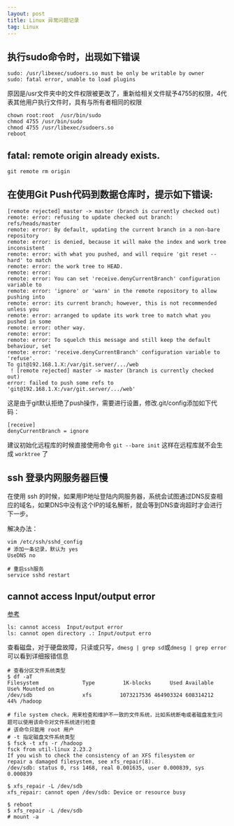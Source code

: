 ```yaml
---
layout: post
title: Linux 异常问题记录
tag: Linux
---
```



## 执行sudo命令时，出现如下错误

```console
sudo: /usr/libexec/sudoers.so must be only be writable by owner
sudo: fatal error, unable to load plugins
```

  原因是/usr文件夹中的文件权限被更改了，重新给相关文件赋予4755的权限，4代表其他用户执行文件时，具有与所有者相同的权限

```shell
chown root:root  /usr/bin/sudo  
chmod 4755 /usr/bin/sudo  
chmod 4755 /usr/libexec/sudoers.so
reboot
```

## fatal: remote origin already exists.

```shell
git remote rm origin
```



## 在使用Git Push代码到数据仓库时，提示如下错误:
```console
[remote rejected] master -> master (branch is currently checked out)
remote: error: refusing to update checked out branch: refs/heads/master
remote: error: By default, updating the current branch in a non-bare repository
remote: error: is denied, because it will make the index and work tree inconsistent
remote: error: with what you pushed, and will require 'git reset --hard' to match
remote: error: the work tree to HEAD.
remote: error:
remote: error: You can set 'receive.denyCurrentBranch' configuration variable to
remote: error: 'ignore' or 'warn' in the remote repository to allow pushing into
remote: error: its current branch; however, this is not recommended unless you
remote: error: arranged to update its work tree to match what you pushed in some
remote: error: other way.
remote: error:
remote: error: To squelch this message and still keep the default behaviour, set
remote: error: 'receive.denyCurrentBranch' configuration variable to 'refuse'.
To git@192.168.1.X:/var/git.server/.../web
 ! [remote rejected] master -> master (branch is currently checked out)
error: failed to push some refs to 'git@192.168.1.X:/var/git.server/.../web'
```

这是由于git默认拒绝了push操作，需要进行设置，修改.git/config添加如下代码：

```shell
[receive]
denyCurrentBranch = ignore
```

建议初始化远程库的时候直接使用命令 `git --bare init` 这样在远程库就不会生成 `worktree` 了


## ssh 登录内网服务器巨慢
在使用 ssh 的时候，如果用IP地址登陆内网服务器，系统会试图通过DNS反查相应的域名，如果DNS中没有这个IP的域名解析，就会等到DNS查询超时才会进行下一步。

解决办法：
```shell
vim /etc/ssh/sshd_config
# 添加一条记录，默认为 yes
UseDNS no

# 重启ssh服务
service sshd restart
```

## cannot access Input/output error
[参考](https://www.cnblogs.com/Alanf/p/7509268.html)
```console
ls: cannot access  Input/output error
ls: cannot open directory .: Input/output erro
```

查看磁盘，对于硬盘故障，只读或只写，`dmesg | grep sd`或`dmesg | grep error`可以看到详细报错信息

```shell
# 查看分区文件系统类型
$ df -aT
Filesystem              Type         1K-blocks      Used Available Use% Mounted on
/dev/sdb                xfs         1073217536 464903324 608314212  44% /hadoop

# file system check，用来检查和维护不一致的文件系统，比如系统断电或者磁盘发生问题可以使用该命令对文件系统进行检查
# 该命令只能用 root 用户
# -t 指定磁盘文件系统类型
$ fsck -t xfs -r /hadoop
fsck from util-linux 2.23.2
If you wish to check the consistency of an XFS filesystem or
repair a damaged filesystem, see xfs_repair(8).
/dev/sdb: status 0, rss 1468, real 0.001635, user 0.000839, sys 0.000839

$ xfs_repair -L /dev/sdb
xfs_repair: cannot open /dev/sdb: Device or resource busy

$ reboot
$ xfs_repair -L /dev/sdb
# mount -a
```